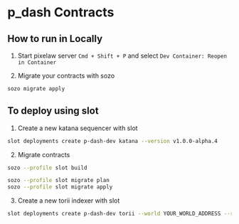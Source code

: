 # p_dash Contracts

## How to run in Locally

1. Start pixelaw server
`Cmd + Shift + P` and select `Dev Container: Reopen in Container`

2. Migrate your contracts with sozo
```zsh
sozo migrate apply
```

## To deploy using slot

1. Create a new katana sequencer with slot

```zsh
slot deployments create p-dash-dev katana --version v1.0.0-alpha.4
```

2. Migrate contracts

```zsh
sozo --profile slot build

sozo --profile slot migrate plan
sozo --profile slot migrate apply
```

3. Create a new torii indexer with slot

```zsh
slot deployments create p-dash-dev torii --world YOUR_WORLD_ADDRESS --rpc YOUR_NEW_RPC_URL --version v1.0.0-alpha.4
```
